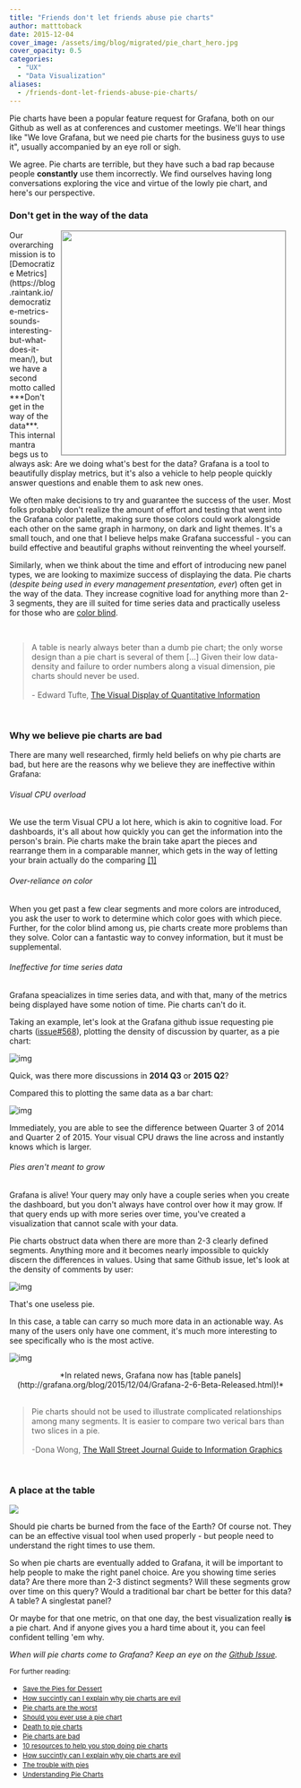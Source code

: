 ```yaml
---
title: "Friends don't let friends abuse pie charts"
author: matttoback
date: 2015-12-04
cover_image: /assets/img/blog/migrated/pie_chart_hero.jpg
cover_opacity: 0.5
categories:
  - "UX"
  - "Data Visualization"
aliases:
  - /friends-dont-let-friends-abuse-pie-charts/
---
```


Pie charts have been a popular feature request for Grafana, both on our Github as well as at conferences and customer meetings.  We'll hear things like "We love Grafana, but we need pie charts for the business guys to use it", usually accompanied by an eye roll or sigh.

We agree. Pie charts are terrible, but they have such a bad rap because people **constantly** use them incorrectly. We find ourselves having long conversations exploring the vice and virtue of the lowly pie chart, and here's our perspective.


### Don't get in the way of the data
<img style="border:1px solid #999; margin: 0 10px; padding: 0;" align="right" src="/assets/img/blog/migrated/data_maze.jpg" width="400">
Our overarching mission is to [Democratize Metrics](https://blog.raintank.io/democratize-metrics-sounds-interesting-but-what-does-it-mean/), but we have a second motto called ***Don't get in the way of the data***. This internal mantra begs us to always ask: Are we doing what's best for the data? Grafana is a tool to beautifully display metrics, but it's also a vehicle to help people quickly answer questions and enable them to ask new ones.

We often make decisions to try and guarantee the success of the user. Most folks probably don't realize the amount of effort and testing that went into the Grafana color palette, making sure those colors could work alongside each other on the same graph in harmony, on dark and light themes. It's a small touch, and one that I believe helps make Grafana successful - you can build effective and beautiful graphs without reinventing the wheel yourself.

Similarly, when we think about the time and effort of introducing new panel types, we are looking to maximize success of displaying the data. Pie charts (*despite being used in every management presentation, ever*) often get in the way of the data. They increase cognitive load for anything more than 2-3 segments, they are ill suited for time series data and practically useless for those who are [color blind](http://cheezburger.com/6531448832).

<br>

> A table is nearly always beter than a dumb pie chart; the only worse design than a pie chart is several of them [...] Given their low data-density and failure to order numbers along a visual dimension, pie charts should never be used. <br><br>- Edward Tufte, [The Visual Display of Quantitative Information](https://www.edwardtufte.com/tufte/books_vdqi)

<br>

### Why we believe pie charts are bad

There are many well researched, firmly held beliefs on why pie charts are bad, but here are the reasons why we believe they are ineffective within Grafana:


###### Visual CPU overload
We use the term Visual CPU a lot here, which is akin to cognitive load. For dashboards, it's all about how quickly you can get the information into the person's brain. Pie charts make the brain take apart the pieces and rearrange them in a comparable manner, which gets in the way of letting your brain actually do the comparing  [[1]](http://www.axismaps.com/blog/2008/11/the-trouble-with-pies/)

###### Over-reliance on color
When you get past a few clear segments and more colors are introduced, you ask the user to work to determine which color goes with which piece. Further, for the color blind among us, pie charts create more problems than they solve. Color can a fantastic way to  convey information, but it must be supplemental.

###### Ineffective for time series data
Grafana speacializes in time series data, and with that, many of the metrics being displayed have some notion of time. Pie charts can't do it.

Taking an example, let's look at the Grafana github issue requesting pie charts ([issue#568](https://github.com/grafana/grafana/issues/568)), plotting the density of discussion by quarter, as a pie chart:

![img](/assets/img/blog/migrated/Google-PieChart.png)

Quick, was there more discussions in **2014 Q3** or **2015 Q2**?

Compared this to plotting the same data as a bar chart:

![img](/assets/img/blog/migrated/Google-BarChart-2.png)

Immediately, you are able to see the difference between Quarter 3 of 2014 and Quarter 2 of 2015. Your visual CPU draws the line across and instantly knows which is larger.


###### Pies aren't meant to grow
Grafana is alive! Your query may only have a couple series when you create the dashboard, but you don't always have control over how it may grow. If that query ends up with more series over time, you've created a visualization  that cannot scale with your data.

Pie charts obstruct data when there are more than 2-3 clearly defined segments. Anything more and it becomes nearly impossible to quickly discern the differences in values. Using that same Github issue, let's look at the density of comments by user:

![img](/assets/img/blog/migrated/CrazyPie.png)

That's one useless pie.

In this case, a table can carry so much more data in an actionable way. As many of the users only have one comment, it's much more interesting to see specifically who is the most active.


![img](/assets/img/blog/migrated/table-github-1.png)

<center>*In related news, Grafana now has [table panels](http://grafana.org/blog/2015/12/04/Grafana-2-6-Beta-Released.html)!*</center>

<br>

> Pie charts should not be used to illustrate complicated relationships among many segments. It is easier to compare two verical bars than two slices in a pie. <br><br>-Dona Wong, [The Wall Street Journal Guide to Information Graphics](http://www.amazon.com/Street-Journal-Guide-Information-Graphics/dp/0393072959/)

<br>

### A place at the table

![](/assets/img/blog/migrated/PieChart-2.gif)

Should pie charts be burned from the face of the Earth? Of course not. They can be an effective visual tool when used properly - but people need to understand the right times to use them.

So when pie charts are eventually added to Grafana, it will be important to help people to make the right panel choice. Are you showing time series data? Are there more than 2-3 distinct segments? Will these segments grow over time on this query? Would a traditional bar chart be better for this data? A table? A singlestat panel?

Or maybe for that one metric, on that one day, the best visualization really **is** a pie chart. And if anyone gives you a hard time about it, you can feel confident telling 'em why.

*When will pie charts come to Grafana? Keep an eye on the [Github Issue](https://github.com/grafana/grafana/issues/568).*

<span style="font-size: 85%;">For further reading:</span>

 - <span style="font-size: 85%;">[Save the Pies for Dessert](http://www.perceptualedge.com/articles/08-21-07.pdf)</span>
 - <span style="font-size: 85%;">[How succintly can I explain why pie charts are evil](http://www.gilliganondata.com/index.php/2009/12/02/how-succinctly-can-i-explain-why-pie-charts-are-evil/)</span>
 - <span style="font-size: 85%;">[Pie charts are the worst](http://www.businessinsider.com/pie-charts-are-the-worst-2013-6)</span>
 - <span style="font-size: 85%;">[Should you ever use a pie chart](http://priceonomics.com/should-you-ever-use-a-pie-chart/)</span>
 - <span style="font-size: 85%;">[Death to pie charts](http://www.storytellingwithdata.com/blog/2011/07/death-to-pie-charts)</span>
 - <span style="font-size: 85%;">[Pie charts are bad](https://www.stevefenton.co.uk/2009/04/pie-charts-are-bad/)</span>
 - <span style="font-size: 85%;">[10 resources to help you stop doing pie charts](http://www.datasciencecentral.com/profiles/blogs/10-resources-to-help-you-stop-doing-pie-charts)</span>
 - <span style="font-size: 85%;">[How succintly can I explain why pie charts are evil](http://www.gilliganondata.com/index.php/2009/12/02/how-succinctly-can-i-explain-why-pie-charts-are-evil/)</span>
 - <span style="font-size: 85%;">[The trouble with pies](http://www.axismaps.com/blog/2008/11/the-trouble-with-pies/)</span>
 - <span style="font-size: 85%;">[Understanding Pie Charts](https://eagereyes.org/techniques/pie-charts)</span>


